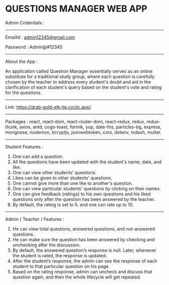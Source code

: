 # QUESTIONS MANAGER WEB APP

Admin Cridentials :
___________________

EmailId : admin12345@gmail.com

Password : Admin@#12345
________________

About the App :

An application called Question Manager essentially serves as an online substitute for a traditional study group, where each question is carefully chosen by the teacher to address every student's doubt and aid in the clarification of each student's query based on the student's vote and rating for the questions.
________________

Link: https://drab-gold-elk-tie.cyclic.app/
________________

Packages : react, react-dom, react-router-dom, react-redux, redux, redux-thunk, axios, antd, cogo-toast, formik, yup, date-fns, particles-bg, express, mongoose, nodemon, bcryptjs, jsonwebtoken, cors, dotenv, lodash, multer.
________________

Student Features :

1.	One can add a question.
2.	All the questions have been updated with the student's name, date, and like.
3.	One can view other students' questions.
4.	Likes can be given to other students' questions.
5.	One cannot give more than one like to another's question.
6.	One can view particular students' questions by clicking on their names.
7.	One can give feedback (ratings) to his own questions and his liked questions only after the question has been answered by the teacher.
8.	By default, the rating is set to 5. and one can rate up to 10.
__________________________

Admin ( Teacher ) Features :

1.	He can view total questions, answered questions, and not-answered questions.
2.	He can make sure the question has been answered by checking and unchecking after the discussion.
3.	By default, the answered question’s response is null. Later, whenever the student is rated, the response is updated.
4.	After the student’s response, the admin can see the response of each student to that particular question on his page.
5.	Based on the rating response, admin can uncheck and discuss that question again, and then the whole lifecycle will get repeated.
